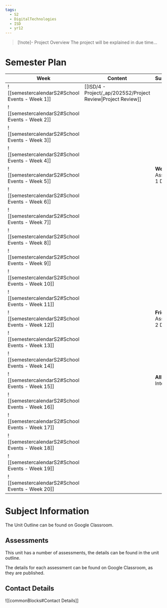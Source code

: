 ```yaml
---
tags:
  - S2
  - DigitalTechnologies
  - ISD
  - yr12
---
```

> [!note]- Project Overview
> The project will be explained in due time...


# Semester Plan


| Week                                            | Content                                                       | Submissions                    |
| ----------------------------------------------- | ------------------------------------------------------------- | ------------------------------ |
| ![[semestercalendarS2#School Events - Week 1]]  | [[ISD/4 - Project/_ap/2025S2/Project Review\|Project Review]] |                                |
| ![[semestercalendarS2#School Events - Week 2]]  |                                                               |                                |
| ![[semestercalendarS2#School Events - Week 3]]  |                                                               |                                |
| ![[semestercalendarS2#School Events - Week 4]]  |                                                               |                                |
| ![[semestercalendarS2#School Events - Week 5]]  |                                                               | **Wednesday** Assessment 1 Due |
| ![[semestercalendarS2#School Events - Week 6]]  |                                                               |                                |
| ![[semestercalendarS2#School Events - Week 7]]  |                                                               |                                |
| ![[semestercalendarS2#School Events - Week 8]]  |                                                               |                                |
| ![[semestercalendarS2#School Events - Week 9]]  |                                                               |                                |
| ![[semestercalendarS2#School Events - Week 10]] |                                                               |                                |
| ![[semestercalendarS2#School Events - Week 11]] |                                                               |                                |
| ![[semestercalendarS2#School Events - Week 12]] |                                                               | **Friday** Assessment 2 Due    |
| ![[semestercalendarS2#School Events - Week 13]] |                                                               |                                |
| ![[semestercalendarS2#School Events - Week 14]] |                                                               |                                |
| ![[semestercalendarS2#School Events - Week 15]] |                                                               | **All Week** Interviews        |
| ![[semestercalendarS2#School Events - Week 16]] |                                                               |                                |
| ![[semestercalendarS2#School Events - Week 17]] |                                                               |                                |
| ![[semestercalendarS2#School Events - Week 18]] |                                                               |                                |
| ![[semestercalendarS2#School Events - Week 19]] |                                                               |                                |
| ![[semestercalendarS2#School Events - Week 20]] |                                                               |                                |

# Subject Information

The Unit Outline can be found on Google Classroom.

## Assessments

This unit has a number of assessments, the details can be found in the unit outline.

The details for each assessment can be found on Google Classroom, as they are published.

## Contact Details

![[commonBlocks#Contact Details]]
